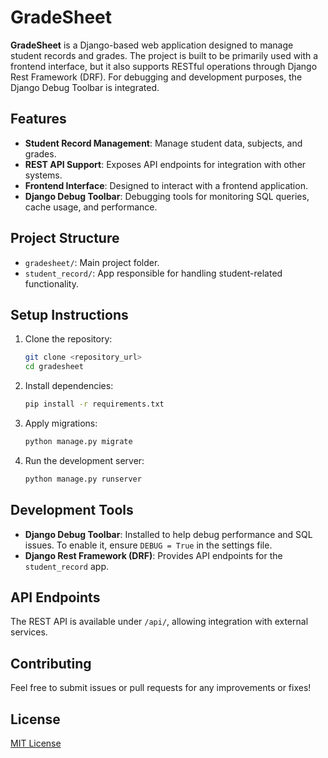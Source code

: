 # GradeSheet

**GradeSheet** is a Django-based web application designed to manage student records and grades. The project is built to be primarily used with a frontend interface, but it also supports RESTful operations through Django Rest Framework (DRF). For debugging and development purposes, the Django Debug Toolbar is integrated.

## Features

- **Student Record Management**: Manage student data, subjects, and grades.
- **REST API Support**: Exposes API endpoints for integration with other systems.
- **Frontend Interface**: Designed to interact with a frontend application.
- **Django Debug Toolbar**: Debugging tools for monitoring SQL queries, cache usage, and performance.

## Project Structure

- `gradesheet/`: Main project folder.
- `student_record/`: App responsible for handling student-related functionality.

## Setup Instructions

1. Clone the repository:
   ```bash
   git clone <repository_url>
   cd gradesheet
   ```

2. Install dependencies:
   ```bash
   pip install -r requirements.txt
   ```

3. Apply migrations:
   ```bash
   python manage.py migrate
   ```

4. Run the development server:
   ```bash
   python manage.py runserver
   ```

## Development Tools

- **Django Debug Toolbar**: Installed to help debug performance and SQL issues. To enable it, ensure `DEBUG = True` in the settings file.
- **Django Rest Framework (DRF)**: Provides API endpoints for the `student_record` app.

## API Endpoints

The REST API is available under `/api/`, allowing integration with external services.

## Contributing

Feel free to submit issues or pull requests for any improvements or fixes!

## License

[MIT License](LICENSE)
